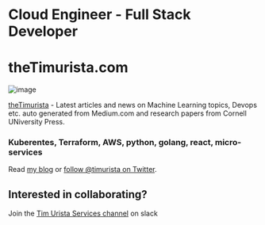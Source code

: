 # Cloud Engineer - Full Stack Developer

# theTimurista.com
![image](https://user-images.githubusercontent.com/4718607/158083098-7afba388-f32e-4101-9481-35760691ba07.png)

[theTimurista](https://thetimurista.com) - Latest articles and news on Machine Learning topics, Devops etc. auto generated from Medium.com and research papers from Cornell UNiversity Press.

### Kuberentes, Terraform, AWS, python, golang, react, micro-services

Read [my blog](https://timothy-urista.medium.com/) or [follow @timurista on Twitter](https://twitter.com/timurista).

## Interested in collaborating?
Join the [Tim Urista Services channel](https://join.slack.com/t/newworkspace-dhj1079/shared_invite/zt-fu34g3qq-LSo7lCpSX2R2ToAuGp2cEA) on slack
